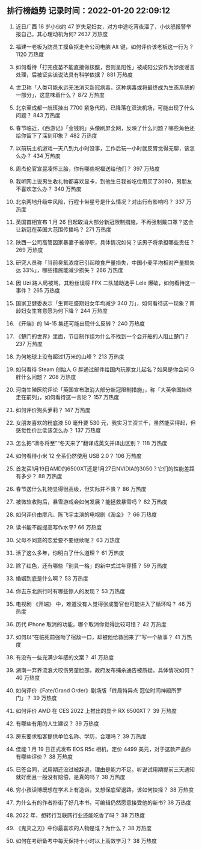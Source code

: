 
## 排行榜趋势 记录时间：2022-01-20 22:09:12
  
  1. 近日广西 18 岁小伙约 47 岁失足妇女，对方中途吃宵夜溜了，小伙怒报警举报自己，其心理动机为何? 2637 万热度
    
  2. 福建一老板为防员工摸鱼抠走全公司电脑 Alt 键，如何评价该老板这一行为？ 1120 万热度
    
  3. 如何看待「打完疫苗不能直接做核酸，否则呈阳性」被咸阳公安作为涉疫谣言处理，后被证实该说法具有科学依据？ 881 万热度
    
  4. 世卫称「人类可能永远无法消灭新冠病毒，这种病毒或将最终成为生态系统的一部分」，这意味着什么？ 872 万热度
    
  5. 北京至成都一航班挂出 7700 紧急代码，已降落在双流机场，可能出现了什么问题？ 843 万热度
    
  6. 春节临近，《西游记》「金钱豹」头像刷屏全网，反映了什么问题？哪些角色还给你留下了深刻印象？ 482 万热度
    
  7. 以前玩主机游戏一天八到九小时没事，工作后玩一小时就反胃觉得无聊，该怎么办？ 434 万热度
    
  8. 周杰伦官宣昆凌怀三胎，你有哪些祝福送给他们？ 397 万热度
    
  9. 我听网上说男生收礼物都喜欢显卡，到他生日我省吃俭用买了3090，男朋友不喜欢怎么办？ 340 万热度
    
  10. 北京两地升级中风险，行程卡带星号是什么情况？对出行有影响吗？ 337 万热度
    
  11. 英国首相宣布 1 月 26 日起取消大部分新冠限制措施，不再强制戴口罩？这会让新冠在英国大范围传播吗？ 271 万热度
    
  12. 陕西一公司高管因家暴妻子被停职，具体情况如何？该男子将承担哪些责任？ 269 万热度
    
  13. 研究人员称「当前臭氧浓度已引起粮食产量损失，中国小麦平均相对产量损失达 33%」，哪些措施能减少损失？ 266 万热度
    
  14. 因 Uzi 路人局被骂，其粉丝误将 FPX 二队辅助选手 Lele 爆破，如何看待这一事件？ 265 万热度
    
  15. 国家卫健委表示「生育旺盛期妇女年均减少 340 万」，如何看待这一现象？育龄妇女生育意愿为何下降？ 244 万热度
    
  16. 《开端》的 14-15 集还可能出现什么反转？ 240 万热度
    
  17. 《楚门的世界》里面，节目制作组为什么不找到一个会开船的人阻止楚门？ 237 万热度
    
  18. 为何地球上没有超过1万米的山峰？ 213 万热度
    
  19. 如何看待 Steam 创始人 G 胖通过邮件给国内玩家女儿起名？如果是你会问 G 胖什么问题？ 208 万热度
    
  20. 河南生殖医院评论「英国宣布取消大部分新冠限制措施」，称「大英帝国始终走在前列」，如何看待这一言论？ 157 万热度
    
  21. 如何评价狗头萝莉？ 147 万热度
    
  22. 女朋友喜欢的粉底液 50 毫升要 530 元，我实习工资三千，虽然能买得起，但感觉性价比低该怎么办？ 137 万热度
    
  23. 怎么把“凛冬将至”“冬天来了”翻译成英文并译出区别？ 118 万热度
    
  24. 如何看待小米 12 全系仍然使用 USB 2.0？ 106 万热度
    
  25. 首发买1月19日AMD的6500XT还是1月27日NVIDIA的3050？它们的性能差距有多少？ 88 万热度
    
  26. 春节送什么礼物显得很高级，但实际并不贵？ 86 万热度
    
  27. 被微软收购后，暴雪游戏会如何发展？能拯救暴雪吗？ 82 万热度
    
  28. 如何评价由廖凡、陈飞宇主演的电视剧《淘金》？ 66 万热度
    
  29. 读书能不能提高写作水平? 66 万热度
    
  30. 父母不同意的恋爱要不要继续呢？ 63 万热度
    
  31. 活了这么多年，你明白了什么道理？ 61 万热度
    
  32. 除了红色，还有哪些「别具一格」的新中式过年穿搭？ 59 万热度
    
  33. 婚姻到底是什么啊？ 53 万热度
    
  34. 你去东北旅行时有哪些惊人的发现？ 53 万热度
    
  35. 电视剧 《开端》 中，难道没有人觉得张成警官也可能进入了循环吗？ 46 万热度
    
  36. 历代 iPhone 取消的功能，哪个取消你觉得比较可惜？ 42 万热度
    
  37. 如何以“在临死前强吻了宿敌一口，却被他给救回来了”写一个故事？ 41 万热度
    
  38. 有没有一些充满少年感的文案？ 41 万热度
    
  39. 湖南一弃养流浪犬咬伤男童脸部，政府发布捕杀通告被质疑，具体情况如何？ 40 万热度
    
  40. 如何评价《Fate/Grand Order》剧场版「终局特异点 冠位时间神殿所罗门」？ 39 万热度
    
  41. 如何评价 AMD 在 CES 2022 上推出的显卡 RX 6500XT？ 39 万热度
    
  42. 有哪些有用的人生建议？ 39 万热度
    
  43. 房东要求租客提供单位名称、学历，合理吗？ 39 万热度
    
  44. 佳能 1 月 19 日正式发布 EOS R5c 相机，定价 4499 美元，对于这款产品你有哪些评价？ 38 万热度
    
  45. 已签合同，试用期还没过被辞退，理由是能力不足。听说试用期提前三天通知就好而且一般没有赔偿，是真的吗？ 38 万热度
    
  46. 穷小孩读博既想在学术上有造诣，又想保底留退路，该如何抉择？ 38 万热度
    
  47. 为什么有的作者扑街了好几本书，可编辑仍然愿意接受他的新书? 38 万热度
    
  48. 2022 年，想转行互联网行业还能吃香了吗？ 38 万热度
    
  49. 《鬼灭之刃》中你最喜欢的人物是谁？为什么？ 38 万热度
    
  50. 如何在考研备考中每天保持十小时以上高效学习？ 38 万热度
    